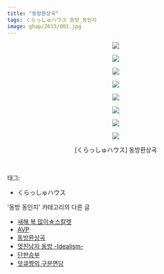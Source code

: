 ```yaml
---
title: "동방환상곡"
tags: くらっしゅハウス 동방_동인지
image: ghap/2615/001.jpg
---
```

<div class="article">
<p style="text-align: center; clear: none; float: none;"><img src="{{ site.nasurl }}/ghap/2615/001.jpg"/></p>
<p style="text-align: center; clear: none; float: none;"><img src="{{ site.nasurl }}/ghap/2615/002.jpg"/></p>
<p style="text-align: center; clear: none; float: none;"><img src="{{ site.nasurl }}/ghap/2615/003.jpg"/></p>
<p style="text-align: center; clear: none; float: none;"><img src="{{ site.nasurl }}/ghap/2615/004.jpg"/></p>
<p style="text-align: center; clear: none; float: none;"><img src="{{ site.nasurl }}/ghap/2615/005.jpg"/></p>
<p style="text-align: center; clear: none; float: none;"><img src="{{ site.nasurl }}/ghap/2615/006.jpg"/></p>
<p style="text-align: center; clear: none; float: none;"><img src="{{ site.nasurl }}/ghap/2615/007.jpg"/></p>
<p style="text-align: center; clear: none; float: none;"><img src="{{ site.nasurl }}/ghap/2615/008.jpg"/></p>
<p style="text-align: center; clear: none; float: none;">[くらっしゅハウス] 동방환상곡</p>
<p><br/></p>
</div><div class="tagTrail">
<p>태그: </p>
<ul>
<li>くらっしゅハウス</li>
</ul>
</div><div class="another">
<p>'동방 동인지' 카테고리의 다른 글</p>
<ul>
<li><a href="/2016-10-16-ghap_2618">새해 복 많이☆스칼렛</a></li>
<li><a href="/2016-10-16-ghap_2617">AVP</a></li>
<li><a href="/2016-10-16-ghap_2615">동방환상곡</a></li>
<li><a href="/2016-10-16-ghap_2613">멋진남자 동방 -Idealism-</a></li>
<li><a href="/2016-10-16-ghap_2612">단판승부</a></li>
<li><a href="/2016-10-15-ghap_2611">앗큐쨩의 구문면담</a></li>
</ul>
</div><div class="cb_module cb_fluid">
<div class="cb_wrt cb_profile">
</div><!-- commentList close -->
</div>